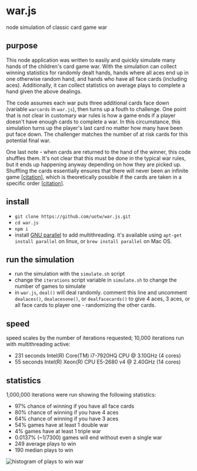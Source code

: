 # war.js
node simulation of classic card game war

## purpose
This node application was written to easily and quickly simulate many hands of the children's card game war. With the simulation can collect winning statistics for randomly dealt hands, hands where all aces end up in one otherwise random hand, and hands who have all face cards (including aces). Additionally, it can collect statistics on average plays to complete a hand given the above dealings. 

The code assumes each war puts three additional cards face down (variable `warcards` in `war.js`), then turns up a fouth to challenge. One point that is not clear in customary war rules is how a game ends if a player doesn't have enough cards to complete a war. In this circumstance, this simulation turns up the player's last card no matter how many have been put face down. The challenger matches the number of at risk cards for this potential final war.

One last note - when cards are returned to the hand of the winner, this code shuffles them. It's not clear that this must be done in the typical war rules, but it ends up happening anyway depending on how they are picked up. Shuffling the cards essentially ensures that there will never been an infinite game [[citation](https://arxiv.org/abs/1007.1371)], which is theoretically possible if the cards are taken in a specific order [[citation](https://mathoverflow.net/questions/11503/does-war-have-infinite-expected-length)].

## install
* `git clone https://github.com/uotw/war.js.git`
* `cd war.js`
* `npm i`
* install [GNU parallel](https://www.gnu.org/software/parallel/) to add multithreading. it's available using `apt-get install parallel` on linux, or `brew install parallel` on Mac OS.

## run the simulation
* run the simulation with the `simulate.sh` script
* change the `iterations` script variable in `simulate.sh` to change the number of games to simulate
* in `war.js`, `deal()` will deal randomly. comment this line and uncomment `dealaces()`, `dealacesone()`, or `dealfacecards()` to give 4 aces, 3 aces, or all face cards to player one - randomizing the other cards.


## speed
speed scales by the number of iterations requested; 10,000 iterations run with multithreading active:
* 231 seconds Intel(R) Core(TM) i7-7920HQ CPU @ 3.10GHz (4 cores)
* 55 seconds Intel(R) Xeon(R) CPU E5-2680 v4 @ 2.40GHz (14 cores)

## statistics
1,000,000 iterations were run showing the following statistics:

* 97%	chance of winning if you have all face cards
* 80%	chance of winning if you have 4 aces
* 64%	chance of winning if you have 3 aces
* 54%	games have at least 1 double war
* 4%	games have at least 1 triple war
* 0.0137%	(~1/7300) games will end without even a single war
* 249	average plays to win
* 190	median plays to win

![histogram of plays to win war](https://www.sonoclipshare.com/playstowin.svg)
